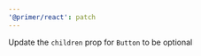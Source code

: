 ```yaml
---
'@primer/react': patch
---
```


Update the `children` prop for `Button` to be optional

<!-- Changed components: Button, IconButton -->
